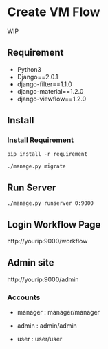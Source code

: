 # Create VM Flow

WIP

## Requirement
-  Python3
-  Django==2.0.1
-  django-filter==1.1.0
-  django-material==1.2.0
-  django-viewflow==1.2.0
## Install 

### Install Requirement
`pip install -r requirement`

`./manage.py migrate`

## Run Server
`./manage.py runserver 0:9000`

## Login Workflow Page
http://yourip:9000/workflow

## Admin site

http://yourip:9000/admin

### Accounts
- manager : manager/manager

- admin : admin/admin

- user : user/user

